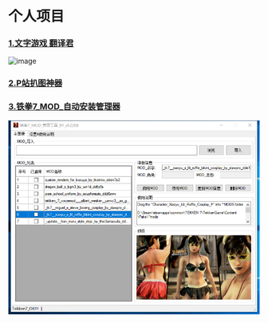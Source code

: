 # 个人项目
### [1.文字游戏 翻译君](https://github.com/sh2288/krkr_translator)
![image](https://github.com/sh2288/krkr_translator/raw/master/img/%E5%9B%BE%E5%83%8F-7.png)
### [2.P站扒图神器](https://github.com/sh2288/pixiv_downloader_shell)
### [3.铁拳7_MOD_自动安装管理器](https://github.com/sh2288/tekken7_mod_manager)
![image](https://github.com/sh2288/tekken7_mod_manager/raw/master/QQ%E5%9B%BE%E7%89%8720190909131357.png)
